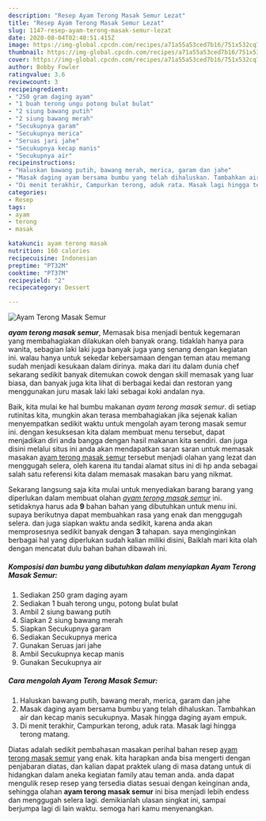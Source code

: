 ```yaml
---
description: "Resep Ayam Terong Masak Semur Lezat"
title: "Resep Ayam Terong Masak Semur Lezat"
slug: 1147-resep-ayam-terong-masak-semur-lezat
date: 2020-08-04T02:40:51.415Z
image: https://img-global.cpcdn.com/recipes/a71a55a53ced7b16/751x532cq70/ayam-terong-masak-semur-foto-resep-utama.jpg
thumbnail: https://img-global.cpcdn.com/recipes/a71a55a53ced7b16/751x532cq70/ayam-terong-masak-semur-foto-resep-utama.jpg
cover: https://img-global.cpcdn.com/recipes/a71a55a53ced7b16/751x532cq70/ayam-terong-masak-semur-foto-resep-utama.jpg
author: Bobby Fowler
ratingvalue: 3.6
reviewcount: 3
recipeingredient:
- "250 gram daging ayam"
- "1 buah terong ungu potong bulat bulat"
- "2 siung bawang putih"
- "2 siung bawang merah"
- "Secukupnya garam"
- "Secukupnya merica"
- "Seruas jari jahe"
- "Secukupnya kecap manis"
- "Secukupnya air"
recipeinstructions:
- "Haluskan bawang putih, bawang merah, merica, garam dan jahe"
- "Masak daging ayam bersama bumbu yang telah dihaluskan. Tambahkan air dan kecap manis secukupnya. Masak hingga daging ayam empuk."
- "Di menit terakhir, Campurkan terong, aduk rata. Masak lagi hingga terong matang."
categories:
- Resep
tags:
- ayam
- terong
- masak

katakunci: ayam terong masak 
nutrition: 160 calories
recipecuisine: Indonesian
preptime: "PT32M"
cooktime: "PT37M"
recipeyield: "2"
recipecategory: Dessert

---
```



![Ayam Terong Masak Semur](https://img-global.cpcdn.com/recipes/a71a55a53ced7b16/751x532cq70/ayam-terong-masak-semur-foto-resep-utama.jpg)

<b><i>ayam terong masak semur</i></b>, Memasak bisa menjadi bentuk kegemaran yang membahagiakan dilakukan oleh banyak orang. tidaklah hanya para wanita, sebagian laki laki juga banyak juga yang senang dengan kegiatan ini. walau hanya untuk sekedar kebersamaan dengan teman atau memang sudah menjadi kesukaan dalam dirinya. maka dari itu dalam dunia chef sekarang sedikit banyak ditemukan cowok dengan skill memasak yang luar biasa, dan banyak juga kita lihat di berbagai kedai dan restoran yang menggunakan juru masak laki laki sebagai koki andalan nya.

Baik, kita mulai ke hal bumbu makanan <i>ayam terong masak semur</i>. di setiap rutinitas kita, mungkin akan terasa membahagiakan jika sejenak kalian menyempatkan sedikit waktu untuk mengolah ayam terong masak semur ini. dengan kesuksesan kita dalam membuat menu tersebut, dapat menjadikan diri anda bangga dengan hasil makanan kita sendiri. dan juga disini melalui situs ini anda akan mendapatkan saran saran untuk memasak masakan <u>ayam terong masak semur</u> tersebut menjadi olahan yang lezat dan menggugah selera, oleh karena itu tandai alamat situs ini di hp anda sebagai salah satu referensi kita dalam memasak masakan baru yang nikmat.




Sekarang langsung saja kita mulai untuk menyediakan barang barang yang diperlukan dalam membuat olahan <u><i>ayam terong masak semur</i></u> ini. setidaknya harus ada <b>9</b> bahan bahan yang dibutuhkan untuk menu ini. supaya berikutnya dapat membuahkan rasa yang enak dan menggugah selera. dan juga siapkan waktu anda sedikit, karena anda akan memprosesnya sedikit banyak dengan <b>3</b> tahapan. saya menginginkan berbagai hal yang diperlukan sudah kalian miliki disini, Baiklah mari kita olah dengan mencatat dulu bahan bahan dibawah ini.

<!--inarticleads1-->

##### Komposisi dan bumbu yang dibutuhkan dalam menyiapkan Ayam Terong Masak Semur:

1. Sediakan 250 gram daging ayam
1. Sediakan 1 buah terong ungu, potong bulat bulat
1. Ambil 2 siung bawang putih
1. Siapkan 2 siung bawang merah
1. Siapkan Secukupnya garam
1. Sediakan Secukupnya merica
1. Gunakan Seruas jari jahe
1. Ambil Secukupnya kecap manis
1. Gunakan Secukupnya air




<!--inarticleads2-->

##### Cara mengolah Ayam Terong Masak Semur:

1. Haluskan bawang putih, bawang merah, merica, garam dan jahe
1. Masak daging ayam bersama bumbu yang telah dihaluskan. Tambahkan air dan kecap manis secukupnya. Masak hingga daging ayam empuk.
1. Di menit terakhir, Campurkan terong, aduk rata. Masak lagi hingga terong matang.




Diatas adalah sedikit pembahasan masakan perihal bahan resep <u>ayam terong masak semur</u> yang enak. kita harapkan anda bisa mengerti dengan penjabaran diatas, dan kalian dapat praktek ulang di masa datang untuk di hidangkan dalam aneka kegiatan family atau teman anda. anda dapat mengulik resep resep yang tersedia diatas sesuai dengan keinginan anda, sehingga olahan <b>ayam terong masak semur</b> ini bisa menjadi lebih endess dan menggugah selera lagi. demikianlah ulasan singkat ini, sampai berjumpa lagi di lain waktu. semoga hari kamu menyenangkan.
